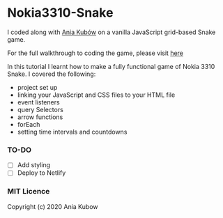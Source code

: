 # Nokia3310-Snake

I coded along with [Ania Kubów](https://github.com/kubowania) on a vanilla JavaScript grid-based Snake game.

For the full walkthrough to coding the game, please visit [here](https://www.youtube.com/watch?v=GWPGz9hrVMk)

In this tutorial I learnt how to make a fully functional game of Nokia 3310 Snake. I covered the following:

* project set up
* linking your JavaScript and CSS files to your HTML file
* event listeners
* query Selectors
* arrow functions
* forEach
* setting time intervals and countdowns

### TO-DO

- [ ] Add styling
- [ ] Deploy to Netlify

### MIT Licence

Copyright (c) 2020 Ania Kubow
